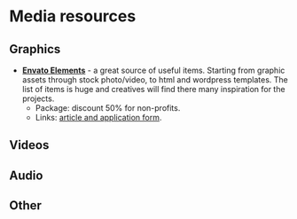 # Media resources

## Graphics

* **[Envato Elements](https://elements.envato.com/)** - a great source of useful items. Starting from graphic assets through stock photo/video, to html and wordpress templates. The list of items is huge and creatives will find there many inspiration for the projects.
  * Package: discount 50% for non-profits.
  * Links: [article and application form](https://help.elements.envato.com/hc/en-us/articles/360035501651-Charities-on-Elements).

## Videos

## Audio

## Other
